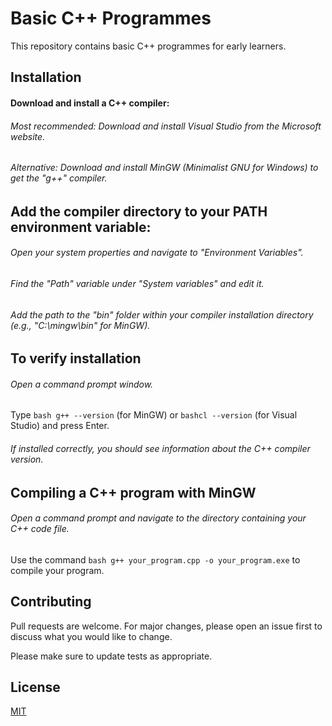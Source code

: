 # Basic C++ Programmes

This repository contains basic C++ programmes for early learners.

## Installation

#### Download and install a C++ compiler:
###### Most recommended: Download and install Visual Studio from the Microsoft website.
###### Alternative: Download and install MinGW (Minimalist GNU for Windows) to get the "g++" compiler.

## Add the compiler directory to your PATH environment variable:

###### Open your system properties and navigate to "Environment Variables".
###### Find the "Path" variable under "System variables" and edit it.
###### Add the path to the "bin" folder within your compiler installation directory (e.g., "C:\mingw\bin" for MinGW). 

## To verify installation

###### Open a command prompt window. 
Type ```bash g++ --version``` (for MinGW) or ```bashcl --version``` (for Visual Studio) and press Enter. 
###### If installed correctly, you should see information about the C++ compiler version. 

## Compiling a C++ program with MinGW
###### Open a command prompt and navigate to the directory containing your C++ code file.
Use the command ```bash g++ your_program.cpp -o your_program.exe``` to compile your program. 

## Contributing

Pull requests are welcome. For major changes, please open an issue first
to discuss what you would like to change.

Please make sure to update tests as appropriate.

## License

[MIT](https://choosealicense.com/licenses/mit/)
